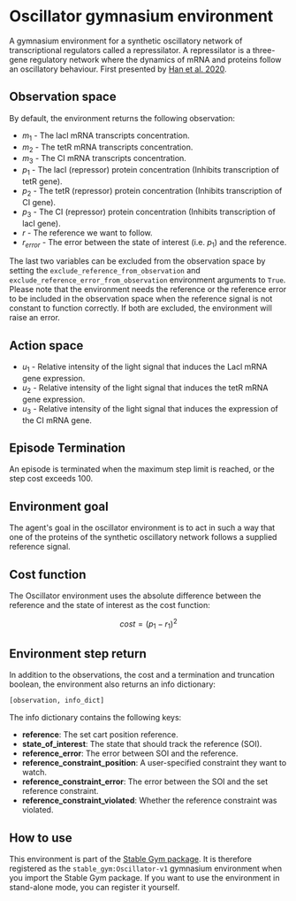 # Oscillator gymnasium environment

A gymnasium environment for a synthetic oscillatory network of transcriptional regulators called a repressilator. A repressilator is a three-gene regulatory network where the dynamics of mRNA and proteins follow an oscillatory behaviour. First presented by [Han et al. 2020](https://arxiv.org/abs/2004.14288).

## Observation space

By default, the environment returns the following observation:

*   $m_1$ - The lacl mRNA transcripts concentration.
*   $m_2$ - The tetR mRNA transcripts concentration.
*   $m_3$ - The CI mRNA transcripts concentration.
*   $p_1$ - The lacI (repressor) protein concentration (Inhibits transcription of tetR gene).
*   $p_2$ - The tetR (repressor) protein concentration (Inhibits transcription of CI gene).
*   $p_3$ - The CI (repressor) protein concentration (Inhibits transcription of lacI gene).
*   $r$ - The reference we want to follow.
*   $r_{error}$ - The error between the state of interest (i.e. $p_1$) and the reference.

The last two variables can be excluded from the observation space by setting the `exclude_reference_from_observation` and `exclude_reference_error_from_observation` environment arguments to `True`. Please note that the environment needs the reference or the reference error to be included in the observation space when the reference signal is not constant to function correctly. If both are excluded, the environment will raise an error.

## Action space

*   $u_1$ - Relative intensity of the light signal that induces the Lacl mRNA gene expression.
*   $u_2$ - Relative intensity of the light signal that induces the tetR mRNA gene expression.
*   $u_3$ - Relative intensity of the light signal that induces the expression of the CI mRNA gene.

## Episode Termination

An episode is terminated when the maximum step limit is reached, or the step cost exceeds 100.

## Environment goal

The agent's goal in the oscillator environment is to act in such a way that one of the proteins of the synthetic oscillatory network follows a supplied reference signal.

## Cost function

The Oscillator environment uses the absolute difference between the reference and the state of interest as the cost function:

$$
cost = (p_1 - r_1)^2
$$

## Environment step return

In addition to the observations, the cost and a termination and truncation boolean, the environment also returns an info dictionary:

```python
[observation, info_dict]
```

The info dictionary contains the following keys:

*   **reference**: The set cart position reference.
*   **state\_of\_interest**: The state that should track the reference (SOI).
*   **reference\_error**: The error between SOI and the reference.
*   **reference\_constraint\_position**: A user-specified constraint they want to watch.
*   **reference\_constraint\_error**: The error between the SOI and the set reference constraint.
*   **reference\_constraint\_violated**: Whether the reference constraint was violated.

## How to use

This environment is part of the [Stable Gym package](https://github.com/rickstaa/stable-gym). It is therefore registered as the `stable_gym:Oscillator-v1` gymnasium environment when you import the Stable Gym package. If you want to use the environment in stand-alone mode, you can register it yourself.
